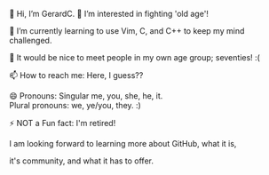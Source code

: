  👋 Hi, I’m GerardC.
 👀 I’m interested in fighting 'old age'!
 
 🌱 I’m currently learning to use Vim, C, and C++ 
 to keep my mind challenged.
 
💞️ It would be nice to meet people in my own age 
group; seventies!  :(

📫 How to reach me:  Here, I guess??

😄 Pronouns: Singular me, you, she, he, it.  
Plural pronouns: we, ye/you, they.  :)

⚡ NOT a Fun fact:  I'm retired!

I am looking forward to learning more about GitHub, 
what it is, 

it's community, and what it has to offer.

<!---
GerardC79/GerardC79 is a ✨ special ✨ repository because its `README.md` (this file) appears on your GitHub profile.
You can click the Preview link to take a look at your changes.
--->
